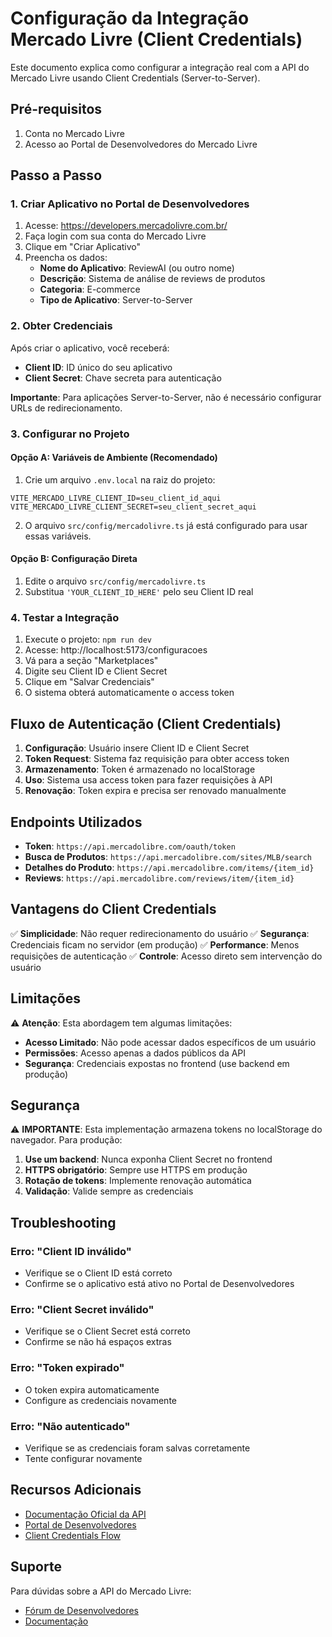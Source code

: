# Configuração da Integração Mercado Livre (Client Credentials)

Este documento explica como configurar a integração real com a API do Mercado Livre usando Client Credentials (Server-to-Server).

## Pré-requisitos

1. Conta no Mercado Livre
2. Acesso ao Portal de Desenvolvedores do Mercado Livre

## Passo a Passo

### 1. Criar Aplicativo no Portal de Desenvolvedores

1. Acesse: https://developers.mercadolivre.com.br/
2. Faça login com sua conta do Mercado Livre
3. Clique em "Criar Aplicativo"
4. Preencha os dados:
   - **Nome do Aplicativo**: ReviewAI (ou outro nome)
   - **Descrição**: Sistema de análise de reviews de produtos
   - **Categoria**: E-commerce
   - **Tipo de Aplicativo**: Server-to-Server

### 2. Obter Credenciais

Após criar o aplicativo, você receberá:
- **Client ID**: ID único do seu aplicativo
- **Client Secret**: Chave secreta para autenticação

**Importante**: Para aplicações Server-to-Server, não é necessário configurar URLs de redirecionamento.

### 3. Configurar no Projeto

#### Opção A: Variáveis de Ambiente (Recomendado)

1. Crie um arquivo `.env.local` na raiz do projeto:
```env
VITE_MERCADO_LIVRE_CLIENT_ID=seu_client_id_aqui
VITE_MERCADO_LIVRE_CLIENT_SECRET=seu_client_secret_aqui
```

2. O arquivo `src/config/mercadolivre.ts` já está configurado para usar essas variáveis.

#### Opção B: Configuração Direta

1. Edite o arquivo `src/config/mercadolivre.ts`
2. Substitua `'YOUR_CLIENT_ID_HERE'` pelo seu Client ID real

### 4. Testar a Integração

1. Execute o projeto: `npm run dev`
2. Acesse: http://localhost:5173/configuracoes
3. Vá para a seção "Marketplaces"
4. Digite seu Client ID e Client Secret
5. Clique em "Salvar Credenciais"
6. O sistema obterá automaticamente o access token

## Fluxo de Autenticação (Client Credentials)

1. **Configuração**: Usuário insere Client ID e Client Secret
2. **Token Request**: Sistema faz requisição para obter access token
3. **Armazenamento**: Token é armazenado no localStorage
4. **Uso**: Sistema usa access token para fazer requisições à API
5. **Renovação**: Token expira e precisa ser renovado manualmente

## Endpoints Utilizados

- **Token**: `https://api.mercadolibre.com/oauth/token`
- **Busca de Produtos**: `https://api.mercadolibre.com/sites/MLB/search`
- **Detalhes do Produto**: `https://api.mercadolibre.com/items/{item_id}`
- **Reviews**: `https://api.mercadolibre.com/reviews/item/{item_id}`

## Vantagens do Client Credentials

✅ **Simplicidade**: Não requer redirecionamento do usuário
✅ **Segurança**: Credenciais ficam no servidor (em produção)
✅ **Performance**: Menos requisições de autenticação
✅ **Controle**: Acesso direto sem intervenção do usuário

## Limitações

⚠️ **Atenção**: Esta abordagem tem algumas limitações:

- **Acesso Limitado**: Não pode acessar dados específicos de um usuário
- **Permissões**: Acesso apenas a dados públicos da API
- **Segurança**: Credenciais expostas no frontend (use backend em produção)

## Segurança

⚠️ **IMPORTANTE**: Esta implementação armazena tokens no localStorage do navegador. Para produção:

1. **Use um backend**: Nunca exponha Client Secret no frontend
2. **HTTPS obrigatório**: Sempre use HTTPS em produção
3. **Rotação de tokens**: Implemente renovação automática
4. **Validação**: Valide sempre as credenciais

## Troubleshooting

### Erro: "Client ID inválido"
- Verifique se o Client ID está correto
- Confirme se o aplicativo está ativo no Portal de Desenvolvedores

### Erro: "Client Secret inválido"
- Verifique se o Client Secret está correto
- Confirme se não há espaços extras

### Erro: "Token expirado"
- O token expira automaticamente
- Configure as credenciais novamente

### Erro: "Não autenticado"
- Verifique se as credenciais foram salvas corretamente
- Tente configurar novamente

## Recursos Adicionais

- [Documentação Oficial da API](https://developers.mercadolivre.com.br/)
- [Portal de Desenvolvedores](https://developers.mercadolivre.com.br/)
- [Client Credentials Flow](https://developers.mercadolivre.com.br/docs/oauth2)

## Suporte

Para dúvidas sobre a API do Mercado Livre:
- [Fórum de Desenvolvedores](https://developers.mercadolivre.com.br/forum)
- [Documentação](https://developers.mercadolivre.com.br/docs) 